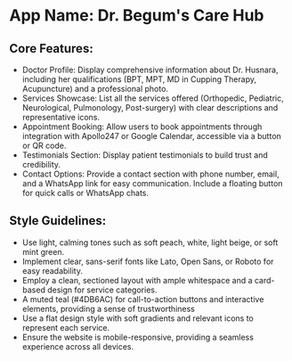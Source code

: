 # **App Name**: Dr. Begum's Care Hub

## Core Features:

- Doctor Profile: Display comprehensive information about Dr. Husnara, including her qualifications (BPT, MPT, MD in Cupping Therapy, Acupuncture) and a professional photo.
- Services Showcase: List all the services offered (Orthopedic, Pediatric, Neurological, Pulmonology, Post-surgery) with clear descriptions and representative icons.
- Appointment Booking: Allow users to book appointments through integration with Apollo247 or Google Calendar, accessible via a button or QR code.
- Testimonials Section: Display patient testimonials to build trust and credibility.
- Contact Options: Provide a contact section with phone number, email, and a WhatsApp link for easy communication. Include a floating button for quick calls or WhatsApp chats.

## Style Guidelines:

- Use light, calming tones such as soft peach, white, light beige, or soft mint green.
- Implement clear, sans-serif fonts like Lato, Open Sans, or Roboto for easy readability.
- Employ a clean, sectioned layout with ample whitespace and a card-based design for service categories.
- A muted teal (#4DB6AC) for call-to-action buttons and interactive elements, providing a sense of trustworthiness
- Use a flat design style with soft gradients and relevant icons to represent each service.
- Ensure the website is mobile-responsive, providing a seamless experience across all devices.